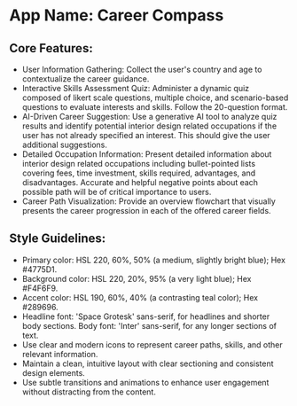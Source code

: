 # **App Name**: Career Compass

## Core Features:

- User Information Gathering: Collect the user's country and age to contextualize the career guidance.
- Interactive Skills Assessment Quiz: Administer a dynamic quiz composed of likert scale questions, multiple choice, and scenario-based questions to evaluate interests and skills. Follow the 20-question format.
- AI-Driven Career Suggestion: Use a generative AI tool to analyze quiz results and identify potential interior design related occupations if the user has not already specified an interest. This should give the user additional suggestions.
- Detailed Occupation Information: Present detailed information about interior design related occupations including bullet-pointed lists covering fees, time investment, skills required, advantages, and disadvantages.  Accurate and helpful negative points about each possible path will be of critical importance to users.
- Career Path Visualization: Provide an overview flowchart that visually presents the career progression in each of the offered career fields.

## Style Guidelines:

- Primary color: HSL 220, 60%, 50% (a medium, slightly bright blue); Hex #4775D1.
- Background color: HSL 220, 20%, 95% (a very light blue); Hex #F4F6F9.
- Accent color: HSL 190, 60%, 40% (a contrasting teal color); Hex #289696.
- Headline font: 'Space Grotesk' sans-serif, for headlines and shorter body sections. Body font: 'Inter' sans-serif, for any longer sections of text.
- Use clear and modern icons to represent career paths, skills, and other relevant information.
- Maintain a clean, intuitive layout with clear sectioning and consistent design elements.
- Use subtle transitions and animations to enhance user engagement without distracting from the content.